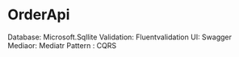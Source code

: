 # OrderApi

Database: Microsoft.Sqllite
Validation: Fluentvalidation
UI: Swagger
Mediaor: Mediatr
Pattern : CQRS
